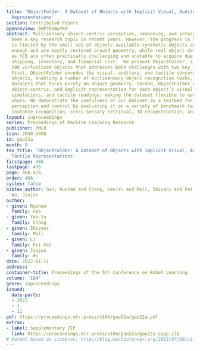 ```yaml
---
title: 'ObjectFolder: A Dataset of Objects with Implicit Visual, Auditory, and Tactile
  Representations'
section: Contributed Papers
openreview: A9P78VBwYKM
abstract: Multisensory object-centric perception, reasoning, and interaction have
  been a key research topic in recent years. However, the progress in these directions
  is limited by the small set of objects available—synthetic objects are not realistic
  enough and are mostly centered around geometry, while real object datasets such
  as YCB are often practically challenging and unstable to acquire due to international
  shipping, inventory, and financial cost.  We present ObjectFolder, a dataset of
  100 virtualized objects that addresses both challenges with two key innovations.
  First, ObjectFolder encodes the visual, auditory, and tactile sensory data for all
  objects, enabling a number of multisensory object recognition tasks, beyond existing
  datasets that focus purely on object geometry. Second, ObjectFolder employs a uniform,
  object-centric, and implicit representation for each object’s visual textures, acoustic
  simulations, and tactile readings, making the dataset flexible to use and easy to
  share. We demonstrate the usefulness of our dataset as a testbed for multisensory
  perception and control by evaluating it on a variety of benchmark tasks, including
  instance recognition, cross-sensory retrieval, 3D reconstruction, and robotic grasping.
layout: inproceedings
series: Proceedings of Machine Learning Research
publisher: PMLR
issn: 2640-3498
id: gao22a
month: 0
tex_title: 'ObjectFolder: A Dataset of Objects with Implicit Visual, Auditory, and
  Tactile Representations'
firstpage: 466
lastpage: 476
page: 466-476
order: 466
cycles: false
bibtex_author: Gao, Ruohan and Chang, Yen-Yu and Mall, Shivani and Fei-Fei, Li and
  Wu, Jiajun
author:
- given: Ruohan
  family: Gao
- given: Yen-Yu
  family: Chang
- given: Shivani
  family: Mall
- given: Li
  family: Fei-Fei
- given: Jiajun
  family: Wu
date: 2022-01-11
address:
container-title: Proceedings of the 5th Conference on Robot Learning
volume: '164'
genre: inproceedings
issued:
  date-parts:
  - 2022
  - 1
  - 11
pdf: https://proceedings.mlr.press/v164/gao22a/gao22a.pdf
extras:
- label: Supplementary ZIP
  link: https://proceedings.mlr.press/v164/gao22a/gao22a-supp.zip
# Format based on citeproc: http://blog.martinfenner.org/2013/07/30/citeproc-yaml-for-bibliographies/
---
```

